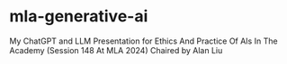 # mla-generative-ai
My ChatGPT and LLM Presentation for Ethics And Practice Of AIs In The Academy (Session 148 At MLA 2024) Chaired by Alan Liu
